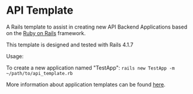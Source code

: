 # API Template

A Rails template to assist in creating new API Backend Applications based on
the [Ruby on Rails](http://rubyonrails.org/) framework.

This template is designed and tested with Rails 4.1.7

Usage:

  To create a new application named "TestApp":
  `rails new TestApp -m ~/path/to/api_template.rb`

More information about application templates can be found
[here](http://guides.rubyonrails.org/rails_application_templates.html).
